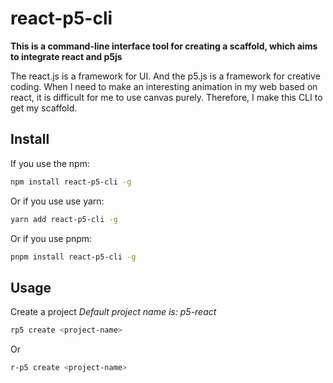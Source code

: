 # react-p5-cli

**This is a command-line interface tool for creating a scaffold, which aims to integrate react and p5js**

The react.js is a framework for UI. And the p5.js is a framework for creative coding. When I need to make an interesting animation in my web based on react, it is difficult for me to use canvas purely. Therefore, I make this CLI to get my scaffold.

## Install

If you use the npm:

 ```sh
 npm install react-p5-cli -g
 ```

Or if you use use yarn:

 ```sh
 yarn add react-p5-cli -g
 ```

Or if you use pnpm:

 ```sh
 pnpm install react-p5-cli -g
 ```

## Usage

Create a project
*Default project name is: p5-react*

```sh
rp5 create <project-name>
```

Or

```sh
r-p5 create <project-name>
```

